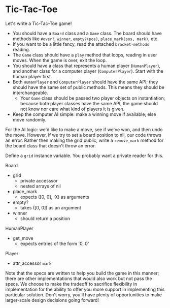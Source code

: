 # Tic-Tac-Toe

Let's write a Tic-Tac-Toe game!

* You should have a `Board` class and a `Game` class. The board should
  have methods like `#over?`, `winner`, `empty?(pos)`, `place_mark(pos,
  mark)`, etc.
* If you want to be a little fancy, read the attached `bracket-methods`
  reading.
* The `Game` class should have a `play` method that loops, reading in
  user moves. When the game is over, exit the loop.
* You should have a class that represents a human player
  (`HumanPlayer`), and another class for a computer player
  (`ComputerPlayer`). Start with the human player first.
* Both `HumanPlayer` and `ComputerPlayer` should have the same API; they
  should have the same set of public methods. This means they should be
  interchangeable.
    * Your `Game` class should be passed two player objects on
      instantiation; because both player classes have the same API, the
      game should not know nor care what kind of players it is given.
* Keep the computer AI simple: make a winning move if available; else
  move randomly.

For the AI logic: we'd like to make a move, see if we've won, and then
undo the move. However, if we try to set a board position to nil, our
code throws an error. Rather then making the grid public, write a
`remove_mark` method for the board class that doesn't throw an error.

Define a `grid` instance variable. You probably want a private reader
for this.

Board
* grid
  - private accesssor
  - nested arrays of nil
* place_mark
  - expects ([0, 0], :X) as arguments
* empty?
  - takes ([0, 0]) as an argument
* winner
  - should return a position

HumanPlayer
* get_move
  - expects entries of the form '0, 0'

Player
* attr_accessor `mark`

Note that the specs are written to help you build the game in this
manner; there are other implementations that would also work but not
pass the specs. We choose to make the tradeoff to sacrifice flexibility
in implementation for the ability to offer you more support in
implementing this particular solution. Don't worry, you'll have plenty
of opportunities to make larger-scale design decisions going forward!
